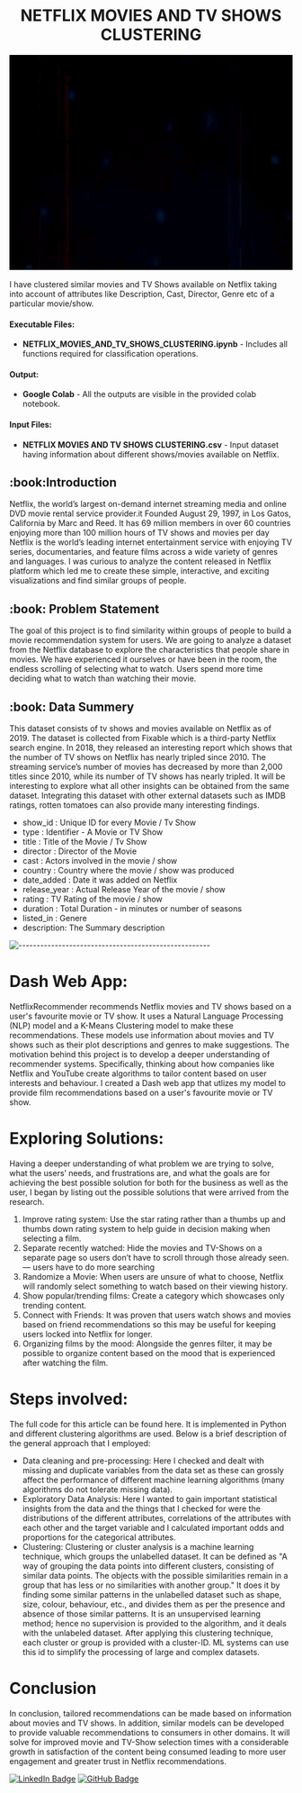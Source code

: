 <h1 align="center" style=color"red"> NETFLIX MOVIES AND TV SHOWS CLUSTERING </h1>
<!-- <h3 align="center"> AlmaBetter Verfied Project - <a href="https://www.almabetter.com/"> AlmaBetter </a> </h5> -->

<p align="center"> 
<img src="netflix-netflix-logo.gif" alt="Animated gif" height="382px">
</p>

<p>I have clustered similar movies and TV Shows available on Netflix taking into account of attributes like Description, Cast, Director, Genre etc of a particular movie/show.</p>

<h4>Executable Files:</h4>
<ul>
  <li><b>NETFLIX_MOVIES_AND_TV_SHOWS_CLUSTERING.ipynb</b> - Includes all functions required for classification operations.</li>
</ul>

<h4>Output:</h4>
<ul>
  <li><b>Google Colab</b> - All the outputs are visible in the provided colab notebook.
</ul>

<h4>Input Files:</h4>
<ul>
  <li><b>NETFLIX MOVIES AND TV SHOWS CLUSTERING.csv</b> - Input dataset having information about different shows/movies available on Netflix.</li>
</ul>

<h2> :book:Introduction</h2>
Netflix, the world’s largest on-demand internet streaming media and online DVD movie rental service provider.it Founded August 29, 1997, in Los Gatos, California by Marc and Reed. It has 69 million members in over 60 countries enjoying more than 100 million hours of TV shows and movies per day
Netflix is the world’s leading internet entertainment service with enjoying TV series, documentaries, and feature films across a wide variety of genres and languages. I was curious to analyze the content released in Netflix platform which led me to create these simple, interactive, and exciting visualizations and find similar groups of people.

<h2> :book: Problem Statement</h2>
The goal of this project is to find similarity within groups of people to build a movie recommendation system for users. We are going to analyze a dataset from the Netflix database to explore the characteristics that people share in movies. We have experienced it ourselves or have been in the room, the endless scrolling of selecting what to watch.  Users spend more time deciding what to watch than watching their movie.

<h2> :book: Data Summery</h2>
This dataset consists of tv shows and movies available on Netflix as of 2019. The dataset is collected from Fixable which is a third-party Netflix search engine.
In 2018, they released an interesting report which shows that the number of TV shows on Netflix has nearly tripled since 2010. The streaming service’s number of movies has decreased by more than 2,000 titles since 2010, while its number of TV shows has nearly tripled. It will be interesting to explore what all other insights can be obtained from the same dataset.
Integrating this dataset with other external datasets such as IMDB ratings, rotten tomatoes can also provide many interesting findings.

* show_id : Unique ID for every Movie / Tv Show
* type : Identifier - A Movie or TV Show
* title : Title of the Movie / Tv Show 
* director : Director of the Movie
* cast : Actors involved in the movie / show
* country : Country where the movie / show was produced
* date_added : Date it was added on Netflix
* release_year : Actual Release Year of the movie / show
* rating : TV Rating of the movie / show
* duration : Total Duration - in minutes or number of seasons
* listed_in : Genere
* description: The Summary description

![-----------------------------------------------------](https://raw.githubusercontent.com/andreasbm/readme/master/assets/lines/rainbow.png)

# Dash Web App:
NetflixRecommender recommends Netflix movies and TV shows based on a user's favourite movie or TV show. It uses a Natural Language Processing (NLP) model and a K-Means Clustering model to make these recommendations. These models use information about movies and TV shows such as their plot descriptions and genres to make suggestions. The motivation behind this project is to develop a deeper understanding of recommender systems. Specifically, thinking about how companies like Netflix and YouTube create algorithms to tailor content based on user interests and behaviour.
I created a Dash web app that utlizes my model to provide film recommendations based on a user's favourite movie or TV show.


# Exploring Solutions:
Having a deeper understanding of what problem we are trying to solve, what the users’ needs, and frustrations are, and what the goals are for achieving the best possible solution for both for the business as well as the user, I began by listing out the possible solutions that were arrived from the research.
1. Improve rating system: Use the star rating rather than a thumbs up and thumbs down rating system to help guide in decision making when selecting a film.
2. Separate recently watched: Hide the movies and TV-Shows on a separate page so users don’t have to scroll through those already seen. — users have to do more searching
3. Randomize a Movie: When users are unsure of what to choose, Netflix will randomly select something to watch based on their viewing history.
4. Show popular/trending films: Create a category which showcases only trending content.
5. Connect with Friends: It was proven that users watch shows and movies based on friend recommendations so this may be useful for keeping users locked into Netflix for longer.
6. Organizing films by the mood: Alongside the genres filter, it may be possible to organize content based on the mood that is experienced after watching the film.

# Steps involved:
The full code for this article can be found here. It is implemented in Python and different clustering algorithms are used. Below is a brief description of the general approach that I employed:
* Data cleaning and pre-processing: 
Here I checked and dealt with missing and duplicate variables from the data set as these can grossly affect the performance of different machine learning algorithms (many algorithms do not tolerate missing data).
* Exploratory Data Analysis: 
Here I wanted to gain important statistical insights from the data and the things that I checked for were the distributions of the different attributes, correlations of the attributes with each other and the target variable and I calculated important odds and proportions for the categorical attributes.
* Clustering:
Clustering or cluster analysis is a machine learning technique, which groups the unlabelled dataset. It can be defined as "A way of grouping the data points into different clusters, consisting of similar data points. The objects with the possible similarities remain in a group that has less or no similarities with another group."
It does it by finding some similar patterns in the unlabelled dataset such as shape, size, colour, behaviour, etc., and divides them as per the presence and absence of those similar patterns. 
It is an unsupervised learning method; hence no supervision is provided to the algorithm, and it deals with the unlabeled dataset. After applying this clustering technique, each cluster or group is provided with a cluster-ID. ML systems can use this id to simplify the processing of large and complex datasets.

# Conclusion
In conclusion, tailored recommendations can be made based on information about movies and TV shows. In addition, similar models can be developed to provide valuable recommendations to consumers in other domains.
It will solve for improved movie and TV-Show selection times with a considerable growth in satisfaction of the content being consumed leading to more user engagement and greater trust in Netflix recommendations.


[![LinkedIn Badge](https://img.shields.io/badge/LinkedIn-0077B5?style=for-the-badge&logo=linkedin&logoColor=white)](https://www.linkedin.com/in/shubhamrai1318/)
[![GitHub Badge](https://img.shields.io/badge/GitHub-100000?style=for-the-badge&logo=github&logoColor=white)](https://github.com/shubhamrai1318/)


